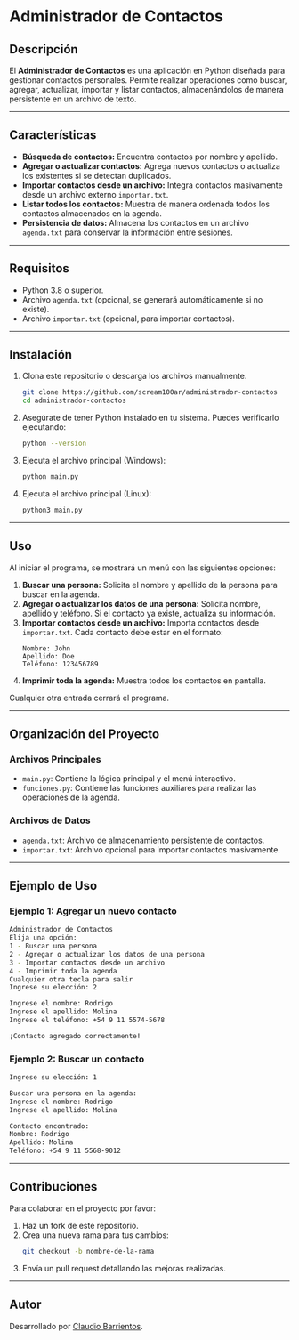 # Administrador de Contactos

## Descripción
El **Administrador de Contactos** es una aplicación en Python diseñada para gestionar contactos personales. Permite realizar operaciones como buscar, agregar, actualizar, importar y listar contactos, almacenándolos de manera persistente en un archivo de texto.

---

## Características
- **Búsqueda de contactos:** Encuentra contactos por nombre y apellido.
- **Agregar o actualizar contactos:** Agrega nuevos contactos o actualiza los existentes si se detectan duplicados.
- **Importar contactos desde un archivo:** Integra contactos masivamente desde un archivo externo `importar.txt`.
- **Listar todos los contactos:** Muestra de manera ordenada todos los contactos almacenados en la agenda.
- **Persistencia de datos:** Almacena los contactos en un archivo `agenda.txt` para conservar la información entre sesiones.

---

## Requisitos
- Python 3.8 o superior.
- Archivo `agenda.txt` (opcional, se generará automáticamente si no existe).
- Archivo `importar.txt` (opcional, para importar contactos).

---

## Instalación
1. Clona este repositorio o descarga los archivos manualmente.
   ```bash
   git clone https://github.com/scream100ar/administrador-contactos
   cd administrador-contactos
   ```
2. Asegúrate de tener Python instalado en tu sistema. Puedes verificarlo ejecutando:
   ```bash
   python --version
   ```
3. Ejecuta el archivo principal (Windows):
   ```bash
   python main.py
   ```
4. Ejecuta el archivo principal (Linux):
   ```bash
   python3 main.py
   ```

---

## Uso
Al iniciar el programa, se mostrará un menú con las siguientes opciones:

1. **Buscar una persona:** Solicita el nombre y apellido de la persona para buscar en la agenda.
2. **Agregar o actualizar los datos de una persona:** Solicita nombre, apellido y teléfono. Si el contacto ya existe, actualiza su información.
3. **Importar contactos desde un archivo:** Importa contactos desde `importar.txt`. Cada contacto debe estar en el formato:
   ```
   Nombre: John
   Apellido: Doe
   Teléfono: 123456789
   ```
4. **Imprimir toda la agenda:** Muestra todos los contactos en pantalla.

Cualquier otra entrada cerrará el programa.

---

## Organización del Proyecto

### Archivos Principales
- `main.py`: Contiene la lógica principal y el menú interactivo.
- `funciones.py`: Contiene las funciones auxiliares para realizar las operaciones de la agenda.

### Archivos de Datos
- `agenda.txt`: Archivo de almacenamiento persistente de contactos.
- `importar.txt`: Archivo opcional para importar contactos masivamente.

---

## Ejemplo de Uso
### Ejemplo 1: Agregar un nuevo contacto
```bash
Administrador de Contactos
Elija una opción:
1 - Buscar una persona
2 - Agregar o actualizar los datos de una persona
3 - Importar contactos desde un archivo
4 - Imprimir toda la agenda
Cualquier otra tecla para salir
Ingrese su elección: 2

Ingrese el nombre: Rodrigo
Ingrese el apellido: Molina
Ingrese el teléfono: +54 9 11 5574-5678

¡Contacto agregado correctamente!
```

### Ejemplo 2: Buscar un contacto
```bash
Ingrese su elección: 1

Buscar una persona en la agenda:
Ingrese el nombre: Rodrigo
Ingrese el apellido: Molina

Contacto encontrado:
Nombre: Rodrigo
Apellido: Molina
Teléfono: +54 9 11 5568-9012
```

---

## Contribuciones
Para colaborar en el proyecto por favor:
1. Haz un fork de este repositorio.
2. Crea una nueva rama para tus cambios:
   ```bash
   git checkout -b nombre-de-la-rama
   ```
3. Envía un pull request detallando las mejoras realizadas.

---


## Autor
Desarrollado por [Claudio Barrientos](https://github.com/scream100ar).
